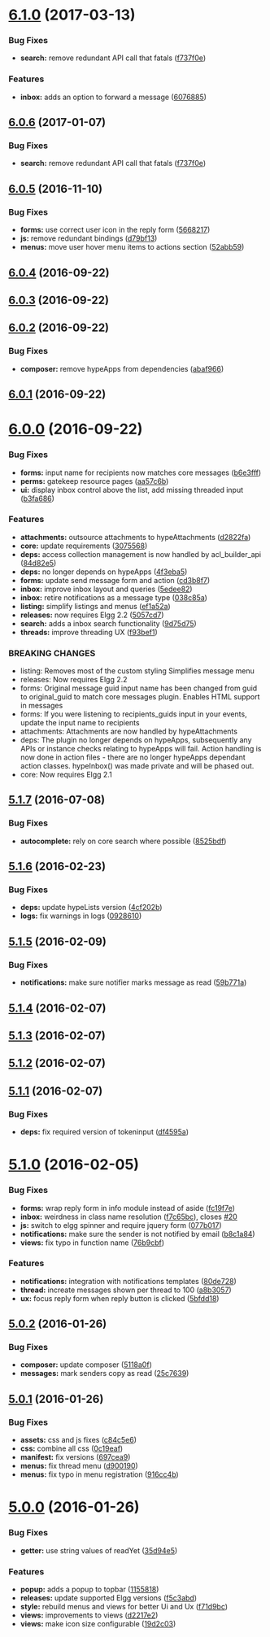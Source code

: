<a name="6.1.0"></a>
# [6.1.0](https://github.com/hypeJunction/hypeInbox/compare/6.0.5...v6.1.0) (2017-03-13)


### Bug Fixes

* **search:** remove redundant API call that fatals ([f737f0e](https://github.com/hypeJunction/hypeInbox/commit/f737f0e))

### Features

* **inbox:** adds an option to forward a message ([6076885](https://github.com/hypeJunction/hypeInbox/commit/6076885))



<a name="6.0.6"></a>
## [6.0.6](https://github.com/hypeJunction/hypeInbox/compare/6.0.5...v6.0.6) (2017-01-07)


### Bug Fixes

* **search:** remove redundant API call that fatals ([f737f0e](https://github.com/hypeJunction/hypeInbox/commit/f737f0e))



<a name="6.0.5"></a>
## [6.0.5](https://github.com/hypeJunction/hypeInbox/compare/6.0.4...v6.0.5) (2016-11-10)


### Bug Fixes

* **forms:** use correct user icon in the reply form ([5668217](https://github.com/hypeJunction/hypeInbox/commit/5668217))
* **js:** remove redundant bindings ([d79bf13](https://github.com/hypeJunction/hypeInbox/commit/d79bf13))
* **menus:** move user hover menu items to actions section ([52abb59](https://github.com/hypeJunction/hypeInbox/commit/52abb59))



<a name="6.0.4"></a>
## [6.0.4](https://github.com/hypeJunction/hypeInbox/compare/6.0.3...v6.0.4) (2016-09-22)




<a name="6.0.3"></a>
## [6.0.3](https://github.com/hypeJunction/hypeInbox/compare/6.0.2...v6.0.3) (2016-09-22)




<a name="6.0.2"></a>
## [6.0.2](https://github.com/hypeJunction/hypeInbox/compare/6.0.1...v6.0.2) (2016-09-22)


### Bug Fixes

* **composer:** remove hypeApps from dependencies ([abaf966](https://github.com/hypeJunction/hypeInbox/commit/abaf966))



<a name="6.0.1"></a>
## [6.0.1](https://github.com/hypeJunction/hypeInbox/compare/6.0.0...v6.0.1) (2016-09-22)




<a name="6.0.0"></a>
# [6.0.0](https://github.com/hypeJunction/hypeInbox/compare/5.1.7...v6.0.0) (2016-09-22)


### Bug Fixes

* **forms:** input name for recipients now matches core messages ([b6e3fff](https://github.com/hypeJunction/hypeInbox/commit/b6e3fff))
* **perms:** gatekeep resource pages ([aa57c6b](https://github.com/hypeJunction/hypeInbox/commit/aa57c6b))
* **ui:** display inbox control above the list, add missing threaded input ([b3fa686](https://github.com/hypeJunction/hypeInbox/commit/b3fa686))

### Features

* **attachments:** outsource attachments to hypeAttachments ([d2822fa](https://github.com/hypeJunction/hypeInbox/commit/d2822fa))
* **core:** update requirements ([3075568](https://github.com/hypeJunction/hypeInbox/commit/3075568))
* **deps:** access collection management is now handled by acl_builder_api ([84d82e5](https://github.com/hypeJunction/hypeInbox/commit/84d82e5))
* **deps:** no longer depends on hypeApps ([4f3eba5](https://github.com/hypeJunction/hypeInbox/commit/4f3eba5))
* **forms:** update send message form and action ([cd3b8f7](https://github.com/hypeJunction/hypeInbox/commit/cd3b8f7))
* **inbox:** improve inbox layout and queries ([5edee82](https://github.com/hypeJunction/hypeInbox/commit/5edee82))
* **inbox:** retire notifications as a message type ([038c85a](https://github.com/hypeJunction/hypeInbox/commit/038c85a))
* **listing:** simplify listings and menus ([ef1a52a](https://github.com/hypeJunction/hypeInbox/commit/ef1a52a))
* **releases:** now requires Elgg 2.2 ([5057cd7](https://github.com/hypeJunction/hypeInbox/commit/5057cd7))
* **search:** adds a inbox search functionality ([9d75d75](https://github.com/hypeJunction/hypeInbox/commit/9d75d75))
* **threads:** improve threading UX ([f93bef1](https://github.com/hypeJunction/hypeInbox/commit/f93bef1))


### BREAKING CHANGES

* listing: Removes most of the custom styling
Simplifies message menu
* releases: Now requires Elgg 2.2
* forms: Original message guid input name has been changed from guid to original_guid
to match core messages plugin.
Enables HTML support in messages
* forms: If you were listening to recipients_guids input in your events,
update the input name to recipients
* attachments: Attachments are now handled by hypeAttachments
* deps: The plugin no longer depends on hypeApps, subsequently any APIs
or instance checks relating to hypeApps will fail.
Action handling is now done in action files - there are no
longer hypeApps dependant action classes.
hypeInbox() was made private and will be phased out.
* core: Now requires Elgg 2.1



<a name="5.1.7"></a>
## [5.1.7](https://github.com/hypeJunction/hypeInbox/compare/5.1.6...v5.1.7) (2016-07-08)


### Bug Fixes

* **autocomplete:** rely on core search where possible ([8525bdf](https://github.com/hypeJunction/hypeInbox/commit/8525bdf))



<a name="5.1.6"></a>
## [5.1.6](https://github.com/hypeJunction/hypeInbox/compare/5.1.5...v5.1.6) (2016-02-23)


### Bug Fixes

* **deps:** update hypeLists version ([4cf202b](https://github.com/hypeJunction/hypeInbox/commit/4cf202b))
* **logs:** fix warnings in logs ([0928610](https://github.com/hypeJunction/hypeInbox/commit/0928610))



<a name="5.1.5"></a>
## [5.1.5](https://github.com/hypeJunction/hypeInbox/compare/5.1.4...v5.1.5) (2016-02-09)


### Bug Fixes

* **notifications:** make sure notifier marks message as read ([59b771a](https://github.com/hypeJunction/hypeInbox/commit/59b771a))



<a name="5.1.4"></a>
## [5.1.4](https://github.com/hypeJunction/hypeInbox/compare/5.1.3...v5.1.4) (2016-02-07)




<a name="5.1.3"></a>
## [5.1.3](https://github.com/hypeJunction/hypeInbox/compare/5.1.2...v5.1.3) (2016-02-07)




<a name="5.1.2"></a>
## [5.1.2](https://github.com/hypeJunction/hypeInbox/compare/5.1.1...v5.1.2) (2016-02-07)




<a name="5.1.1"></a>
## [5.1.1](https://github.com/hypeJunction/hypeInbox/compare/5.1.0...v5.1.1) (2016-02-07)


### Bug Fixes

* **deps:** fix required version of tokeninput ([df4595a](https://github.com/hypeJunction/hypeInbox/commit/df4595a))



<a name="5.1.0"></a>
# [5.1.0](https://github.com/hypeJunction/hypeInbox/compare/5.0.2...v5.1.0) (2016-02-05)


### Bug Fixes

* **forms:** wrap reply form in info module instead of aside ([fc19f7e](https://github.com/hypeJunction/hypeInbox/commit/fc19f7e))
* **inbox:** weirdness in class name resolution ([f7c65bc](https://github.com/hypeJunction/hypeInbox/commit/f7c65bc)), closes [#20](https://github.com/hypeJunction/hypeInbox/issues/20)
* **js:** switch to elgg spinner and require jquery form ([077b017](https://github.com/hypeJunction/hypeInbox/commit/077b017))
* **notifications:** make sure the sender is not notified by email ([b8c1a84](https://github.com/hypeJunction/hypeInbox/commit/b8c1a84))
* **views:** fix typo in function name ([76b9cbf](https://github.com/hypeJunction/hypeInbox/commit/76b9cbf))

### Features

* **notifications:** integration with notifications templates ([80de728](https://github.com/hypeJunction/hypeInbox/commit/80de728))
* **thread:** increate messages shown per thread to 100 ([a8b3057](https://github.com/hypeJunction/hypeInbox/commit/a8b3057))
* **ux:** focus reply form when reply button is clicked ([5bfdd18](https://github.com/hypeJunction/hypeInbox/commit/5bfdd18))



<a name="5.0.2"></a>
## [5.0.2](https://github.com/hypeJunction/hypeInbox/compare/5.0.1...v5.0.2) (2016-01-26)


### Bug Fixes

* **composer:** update composer ([5118a0f](https://github.com/hypeJunction/hypeInbox/commit/5118a0f))
* **messages:** mark senders copy as read ([25c7639](https://github.com/hypeJunction/hypeInbox/commit/25c7639))



<a name="5.0.1"></a>
## [5.0.1](https://github.com/hypeJunction/hypeInbox/compare/5.0.0...v5.0.1) (2016-01-26)


### Bug Fixes

* **assets:** css and js fixes ([c84c5e6](https://github.com/hypeJunction/hypeInbox/commit/c84c5e6))
* **css:** combine all css ([0c19eaf](https://github.com/hypeJunction/hypeInbox/commit/0c19eaf))
* **manifest:** fix versions ([697cea9](https://github.com/hypeJunction/hypeInbox/commit/697cea9))
* **menus:** fix thread menu ([d900190](https://github.com/hypeJunction/hypeInbox/commit/d900190))
* **menus:** fix typo in menu registration ([916cc4b](https://github.com/hypeJunction/hypeInbox/commit/916cc4b))



<a name="5.0.0"></a>
# [5.0.0](https://github.com/hypeJunction/hypeInbox/compare/4.2.0...v5.0.0) (2016-01-26)


### Bug Fixes

* **getter:** use string values of readYet ([35d94e5](https://github.com/hypeJunction/hypeInbox/commit/35d94e5))

### Features

* **popup:** adds a popup to topbar ([1155818](https://github.com/hypeJunction/hypeInbox/commit/1155818))
* **releases:** update supported Elgg versions ([f5c3abd](https://github.com/hypeJunction/hypeInbox/commit/f5c3abd))
* **style:** rebuild menus and views for better Ui and Ux ([f71d9bc](https://github.com/hypeJunction/hypeInbox/commit/f71d9bc))
* **views:** improvements to views ([d2217e2](https://github.com/hypeJunction/hypeInbox/commit/d2217e2))
* **views:** make icon size configurable ([19d2c03](https://github.com/hypeJunction/hypeInbox/commit/19d2c03))



